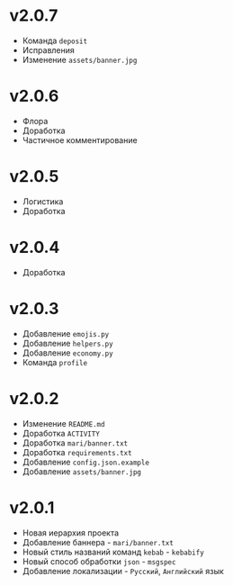 # v2.0.7
- Команда `deposit`
- Исправления
- Изменение `assets/banner.jpg`
# v2.0.6
- Флора
- Доработка
- Частичное комментирование
# v2.0.5
- Логистика
- Доработка
# v2.0.4
- Доработка
# v2.0.3
- Добавление `emojis.py`
- Добавление `helpers.py`
- Добавление `economy.py`
- Команда `profile`
# v2.0.2
- Изменение `README.md`
- Доработка `ACTIVITY`
- Доработка `mari/banner.txt`
- Доработка `requirements.txt`
- Добавление `config.json.example`
- Добавление `assets/banner.jpg`
# v2.0.1
- Новая иерархия проекта
- Добавление баннера - `mari/banner.txt`
- Новый стиль названий команд `kebab` - `kebabify`
- Новый способ обработки `json` - `msgspec`
- Добавление локализации - `Русский`, `Английский` язык